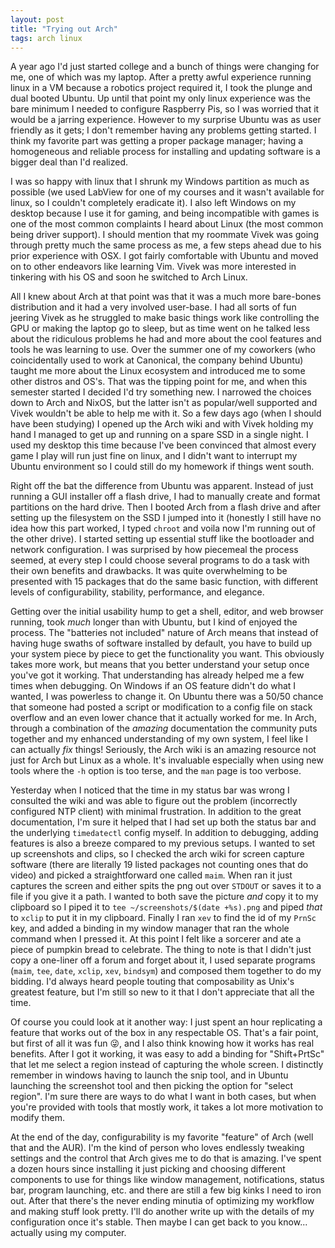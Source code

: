 ```yaml
---
layout: post
title: "Trying out Arch"
tags: arch linux
---
```


A year ago I'd just started college and a bunch of things were changing for me, one of which was my laptop. After a pretty awful experience running linux in a VM because a robotics project required it, I took the plunge and dual booted Ubuntu. Up until that point my only linux experience was the bare minimum I needed to configure Raspberry Pis, so I was worried that it would be a jarring experience. However to my surprise Ubuntu was as user friendly as it gets; I don't remember having any problems getting started. I think my favorite part was getting a proper package manager; having a homogeneous and reliable process for installing and updating software is a bigger deal than I'd realized.

I was so happy with linux that I shrunk my Windows partition as much as possible (we used LabView for one of my courses and it wasn't available for linux, so I couldn't completely eradicate it). I also left Windows on my desktop because I use it for gaming, and being incompatible with games is one of the most common complaints I heard about Linux (the most common being driver support). I should mention that my roommate Vivek was going through pretty much the same process as me, a few steps ahead due to his prior experience with OSX. I got fairly comfortable with Ubuntu and moved on to other endeavors like learning Vim. Vivek was more interested in tinkering with his OS and soon he switched to Arch Linux.

All I knew about Arch at that point was that it was a much more bare-bones distribution and it had a very involved user-base. I had all sorts of fun jeering Vivek as he struggled to make basic things work like controlling the GPU or making the laptop go to sleep, but as time went on he talked less about the ridiculous problems he had and more about the cool features and tools he was learning to use. Over the summer one of my coworkers (who coincidentally used to work at Canonical, the company behind Ubuntu) taught me more about the Linux ecosystem and introduced me to some other distros and OS's. That was the tipping point for me, and when this semester started I decided I'd try something new. I narrowed the choices down to Arch and NixOS, but the latter isn't as popular/well supported and Vivek wouldn't be able to help me with it. So a few days ago (when I should have been studying) I opened up the Arch wiki and with Vivek holding my hand I managed to get up and running on a spare SSD in a single night. I used my desktop this time because I've been convinced that almost every game I play will run just fine on linux, and I didn't want to interrupt my Ubuntu environment so I could still do my homework if things went south.

Right off the bat the difference from Ubuntu was apparent. Instead of just running a GUI installer off a flash drive, I had to manually create and format partitions on the hard drive. Then I booted Arch from a flash drive and after setting up the filesystem on the SSD I jumped into it (honestly I still have no idea how this part worked, I typed `chroot` and voila now I'm running out of the other drive). I started setting up essential stuff like the bootloader and network configuration. I was surprised by how piecemeal the process seemed, at every step I could choose several programs to do a task with their own benefits and drawbacks. It was quite overwhelming to be presented with 15 packages that do the same basic function, with different levels of configurability, stability, performance, and elegance.

Getting over the initial usability hump to get a shell, editor, and web browser running, took _much_ longer than with Ubuntu, but I kind of enjoyed the process. The "batteries not included" nature of Arch means that instead of having huge swaths of software installed by default, you have to build up your system piece by piece to get the functionality you want. This obviously takes more work, but means that you better understand your setup once you've got it working. That understanding has already helped me a few times when debugging. On Windows if an OS feature didn't do what I wanted, I was powerless to change it. On Ubuntu there was a 50/50 chance that someone had posted a script or modification to a config file on stack overflow and an even lower chance that it actually worked for me. In Arch, through a combination of the _amazing_ documentation the community puts together and my enhanced understanding of my own system, I feel like I can actually *fix* things! Seriously, the Arch wiki is an amazing resource not just for Arch but Linux as a whole. It's invaluable especially when using new tools where the `-h` option is too terse, and the `man` page is too verbose.

Yesterday when I noticed that the time in my status bar was wrong I consulted the wiki and was able to figure out the problem (incorrectly configured NTP client) with minimal frustration. In addition to the great documentation, I'm sure it helped that I had set up both the status bar and the underlying `timedatectl` config myself. In addition to debugging, adding features is also a breeze compared to my previous setups. I wanted to set up screenshots and clips, so I checked the arch wiki for screen capture software (there are literally 19 listed packages not counting ones that do video) and picked a straightforward one called `maim`. When ran it just captures the screen and either spits the png out over `STDOUT` or saves it to a file if you give it a path. I wanted to both save the picture _and_ copy it to my clipboard so I piped it to `tee ~/screenshots/$(date +%s).png` and piped _that_ to `xclip` to put it in my clipboard. Finally I ran `xev` to find the id of my `PrnSc` key, and added a binding in my window manager that ran the whole command when I pressed it. At this point I felt like a sorcerer and ate a piece of pumpkin bread to celebrate. The thing to note is that I didn't just copy a one-liner off a forum and forget about it, I used separate programs (`maim`, `tee`, `date`, `xclip`, `xev`, `bindsym`) and composed them together to do my bidding. I'd always heard people touting that composability as Unix's greatest feature, but I'm still so new to it that I don't appreciate that all the time.

Of course you could look at it another way: I just spent an hour replicating a feature that works out of the box in any respectable OS. That's a fair point, but first of all it was fun :stuck_out_tongue_winking_eye:, and I also think knowing how it works has real benefits. After I got it working, it was easy to add a binding for "Shift+PrtSc" that let me select a region instead of capturing the whole screen. I distinctly remember in windows having to launch the snip tool, and in Ubuntu launching the screenshot tool and then picking the option for "select region". I'm sure there are ways to do what I want in both cases, but when you're provided with tools that mostly work, it takes a lot more motivation to modify them.

At the end of the day, configurability is my favorite "feature" of Arch (well that and the AUR). I'm the kind of person who loves endlessly tweaking settings and the control that Arch gives me to do that is amazing. I've spent a dozen hours since installing it just picking and choosing different components to use for things like window management, notifications, status bar, program launching, etc. and there are still a few big kinks I need to iron out. After that there's the never ending minutia of optimizing my workflow and making stuff look pretty. I'll do another write up with the details of my configuration once it's stable. Then maybe I can get back to you know... actually using my computer.
